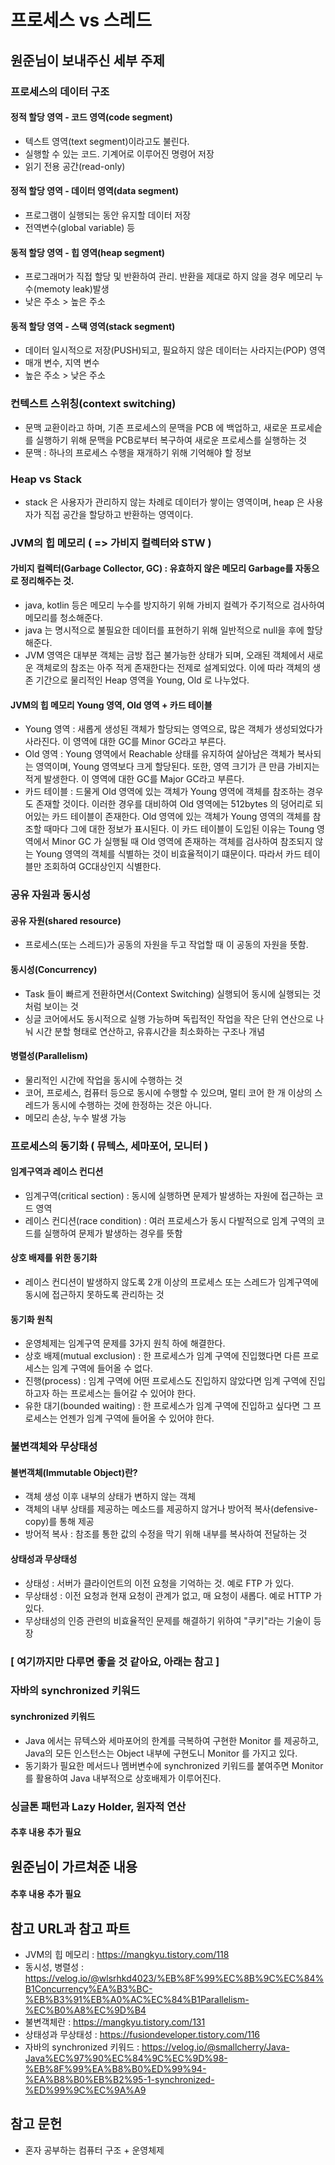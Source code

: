 # 프로세스 vs 스레드

## 원준님이 보내주신 세부 주제

### 프로세스의 데이터 구조
#### 정적 할당 영역 - 코드 영역(code segment)
- 텍스트 영역(text segment)이라고도 불린다.
- 실행할 수 있는 코드. 기계어로 이루어진 명령어 저장
- 읽기 전용 공간(read-only)

#### 정적 할당 영역 - 데이터 영역(data segment)
- 프로그램이 실행되는 동안 유지할 데이터 저장
- 전역변수(global variable) 등

#### 동적 할당 영역 - 힙 영역(heap segment)
- 프로그래머가 직접 할당 및 반환하여 관리. 반환을 제대로 하지 않을 경우 메모리 누수(memoty leak)발생
- 낮은 주소 > 높은 주소

#### 동적 할당 영역 - 스택 영역(stack segment)
- 데이터 일시적으로 저장(PUSH)되고, 필요하지 않은 데이터는 사라지는(POP) 영역
- 매개 변수, 지역 변수
- 높은 주소 > 낮은 주소

### 컨텍스트 스위칭(context switching)
- 문맥 교환이라고 하며, 기존 프로세스의 문맥을 PCB 에 백업하고, 새로운 프로세슽를 실행하기 위해 문맥을 PCB로부터 복구하여 새로운 프로세스를 실행하는 것
- 문맥 : 하나의 프로세스 수행을 재개하기 위해 기억해야 할 정보


### Heap vs Stack
- stack 은 사용자가 관리하지 않는 차례로 데이터가 쌓이는 영역이며, heap 은 사용자가 직접 공간을 할당하고 반환하는 영역이다.

### JVM의 힙 메모리 ( => 가비지 컬렉터와 STW )
#### 가비지 컬렉터(Garbage Collector, GC) : 유효하지 않은 메모리 Garbage를 자동으로 정리해주는 것.
- java, kotlin 등은 메모리 누수를 방지하기 위해 가비지 컬렉가 주기적으로 검사하여 메모리를 청소해준다.
- java 는 명시적으로 불필요한 데이터를 표현하기 위해 일반적으로 null을 후에 할당해준다.
- JVM 영역은 대부분 객체는 금방 접근 불가능한 상태가 되며, 오래된 객체에서 새로운 객체로의 참조는 아주 적게 존재한다는 전제로 설계되었다. 이에 따라 객체의 생존 기간으로 물리적인 Heap 영역을 Young, Old 로 나누었다.
#### JVM의 힙 메모리 Young 영역, Old 영역 + 카드 테이블
- Young 영역 : 새롭게 생성된 객체가 할당되는 영역으로, 많은 객체가  생성되었다가 사라진다. 이 영역에 대한 GC를 Minor GC라고 부른다.
- Old 영역 : Young 영역에서 Reachable 상태를 유지하여 살아남은 객체가 복사되는 영역이며, Young 영역보다 크게 할당된다. 또한, 영역 크기가 큰 만큼 가비지는 적게 발생한다. 이 영역에 대한 GC를 Major GC라고 부른다.
- 카드 테이블 : 드물게 Old 영역에 있는 객체가 Young 영역에 객체를 참조하는 경우도 존재할 것이다. 이러한 경우를 대비하여 Old 영역에는 512bytes 의 덩어리로 되어있는 카드 테이블이 존재한다.
Old 영역에 있는 객체가 Young 영역의 객체를 참조할 때마다 그에 대한 정보가 표시된다. 이 카드 테이블이 도입된 이유는 Toung 영역에서 Minor GC 가 실행될 때 Old 영역에 존재하는 객체를 검사하여 참조되지 않는 Young 영역의 객체를 식별하는 것이 비효율적이기 떄문이다. 따라서 카드 테이블만 조회하여 GC대상인지 식별한다.

### 공유 자원과 동시성
#### 공유 자원(shared resource)
- 프로세스(또는 스레드)가 공동의 자원을 두고 작업할 때 이 공동의 자원을 뜻함.
#### 동시성(Concurrency)
- Task 들이 빠르게 전환하면서(Context Switching) 실행되어 동시에 실행되는 것처럼 보이는 것
- 싱글 코어에서도 동시적으로 실행 가능하며 독립적인 작업을 작은 단위 연산으로 나눠 시간 분할 형태로 연산하고, 유휴시간을 최소화하는 구조나 개념

#### 병렬성(Parallelism)
- 물리적인 시간에 작업을 동시에 수행하는 것
- 코어, 프로세스, 컴퓨터 등으로 동시에 수행할 수 있으며, 멀티 코어 한 개 이상의 스레드가 동시에 수행하는 것에 한정하는 것은 아니다.
- 메모리 손상, 누수 발생 가능

### 프로세스의 동기화 ( 뮤텍스, 세마포어, 모니터 )
#### 임계구역과 레이스 컨디션
- 임계구역(critical section) : 동시에 실행하면 문제가 발생하는 자원에 접근하는 코드 영역
- 레이스 컨디션(race condition) : 여러 프로세스가 동시 다발적으로 임계 구역의 코드를 실행하여 문제가 발생하는 경우를 뜻함

#### 상호 배제를 위한 동기화
- 레이스 컨디션이 발생하지 않도록 2개 이상의 프로세스 또는 스레드가 임계구역에 동시에 접근하지 못하도록 관리하는 것

#### 동기화 원칙
- 운영체제는 임계구역 문제를 3가지 원칙 하에 해결한다.
- 상호 배제(mutual exclusion) : 한 프로세스가 임계 구역에 진입했다면 다른 프로세스는 임계 구역에 들어올 수 없다.
- 진행(process) : 임계 구역에 어떤 프로세스도 진입하지 않았다면 임계 구역에 진입하고자 하는 프로세스는 들어갈 수 있어야 한다.
- 유한 대기(bounded waiting) : 한 프로세스가 임계 구역에 진입하고 싶다면 그 프로세스는 언젠가 임계 구역에 들어올 수 있어야 한다.

### 불변객체와 무상태성
#### 불변객체(Immutable Object)란?
- 객체 생성 이후 내부의 상태가 변하지 않는 객체
- 객체의 내부 상태를 제공하는 메소드를 제공하지 않거나 방어적 복사(defensive-copy)를 통해 제공
- 방어적 복사 : 참조를 통한 값의 수정을 막기 위해 내부를 복사하여 전달하는 것

#### 상태성과 무상태성
- 상태성 : 서버가 클라이언트의 이전 요청을 기억하는 것. 예로 FTP 가 있다.
- 무상태성 : 이전 요청과 현재 요청이 관계가 없고, 매 요청이 새롭다. 예로 HTTP 가 있다.
- 무상태성의 인증 관련의 비효율적인 문제를 해결하기 위하여 "쿠키"라는 기술이 등장

### [ 여기까지만 다루면 좋을 것 같아요, 아래는 참고 ]
### 자바의 synchronized 키워드
#### synchronized 키워드
- Java 에서는 뮤텍스와 세마포어의 한계를 극복하여 구현한 Monitor 를 제공하고, Java의 모든 인스턴스는 Object 내부에 구현도니 Monitor 를 가지고 있다.
- 동기화가 필요한 메서드나 멤버변수에 synchronized 키워드를 붙여주면 Monitor 를 활용하여 Java 내부적으로 상호배제가 이루어진다. 

### 싱글톤 패턴과 Lazy Holder, 원자적 연산
#### 추후 내용 추가 필요

## 원준님이 가르쳐준 내용
#### 추후 내용 추가 필요

## 참고 URL과 참고 파트
- JVM의 힙 메모리 : https://mangkyu.tistory.com/118
- 동시성, 병렬성 : https://velog.io/@wlsrhkd4023/%EB%8F%99%EC%8B%9C%EC%84%B1Concurrency%EA%B3%BC-%EB%B3%91%EB%A0%AC%EC%84%B1Parallelism-%EC%B0%A8%EC%9D%B4
- 불변객체란 : https://mangkyu.tistory.com/131
- 상태성과 무상태성 : https://fusiondeveloper.tistory.com/116
- 자바의 synchronized 키워드 : https://velog.io/@smallcherry/Java-Java%EC%97%90%EC%84%9C%EC%9D%98-%EB%8F%99%EA%B8%B0%ED%99%94-%EA%B8%B0%EB%B2%95-1-synchronized-%ED%99%9C%EC%9A%A9

## 참고 문헌
- 혼자 공부하는 컴퓨터 구조 + 운영체제